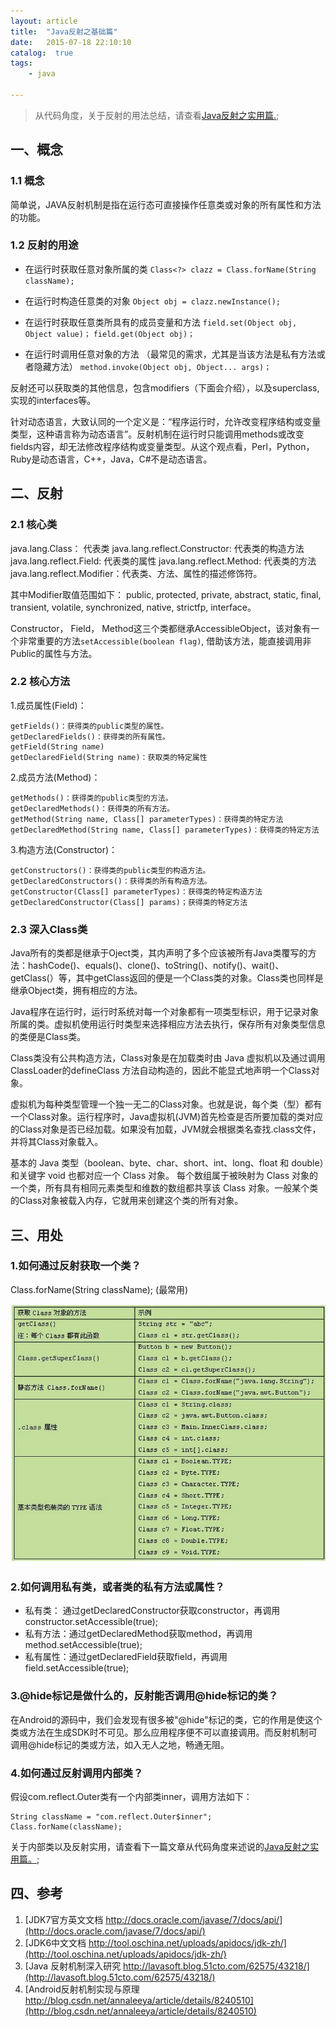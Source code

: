 ```yaml
---
layout: article
title:  "Java反射之基础篇"
date:   2015-07-18 22:10:10
catalog:  true
tags:
    - java

---
```


> 从代码角度，关于反射的用法总结，请查看[Java反射之实用篇.](https://panard313.github.io/2015/10/31/java-reflection-2/);

## 一、概念

### 1.1 概念
简单说，JAVA反射机制是指在运行态可直接操作任意类或对象的所有属性和方法的功能。

### 1.2 反射的用途

- 在运行时获取任意对象所属的类
    `Class<?> clazz = Class.forName(String className);`

- 在运行时构造任意类的对象
    `Object obj = clazz.newInstance();`

- 在运行时获取任意类所具有的成员变量和方法
    `field.set(Object obj, Object value)；`
    `field.get(Object obj)；`

- 在运行时调用任意对象的方法  （最常见的需求，尤其是当该方法是私有方法或者隐藏方法）
    `method.invoke(Object obj, Object... args)；`

反射还可以获取类的其他信息，包含modifiers（下面会介绍），以及superclass, 实现的interfaces等。

针对动态语言，大致认同的一个定义是：“程序运行时，允许改变程序结构或变量类型，这种语言称为动态语言”。反射机制在运行时只能调用methods或改变fields内容，却无法修改程序结构或变量类型。从这个观点看，Perl，Python，Ruby是动态语言，C++，Java，C#不是动态语言。


## 二、反射

### 2.1 核心类

java.lang.Class： 代表类
java.lang.reflect.Constructor:  代表类的构造方法
java.lang.reflect.Field:  代表类的属性
java.lang.reflect.Method:  代表类的方法
java.lang.reflect.Modifier：代表类、方法、属性的描述修饰符。

其中Modifier取值范围如下：
public, protected, private, abstract, static, final, transient, volatile, synchronized, native, strictfp, interface。

Constructor， Field， Method这三个类都继承AccessibleObject，该对象有一个非常重要的方法`setAccessible(boolean flag)`, 借助该方法，能直接调用非Public的属性与方法。




### 2.2 核心方法
1.成员属性(Field)：

    getFields()：获得类的public类型的属性。
    getDeclaredFields()：获得类的所有属性。
    getField(String name)
    getDeclaredField(String name)：获取类的特定属性


2.成员方法(Method)：

    getMethods()：获得类的public类型的方法。
    getDeclaredMethods()：获得类的所有方法。
    getMethod(String name, Class[] parameterTypes)：获得类的特定方法
    getDeclaredMethod(String name, Class[] parameterTypes)：获得类的特定方法


3.构造方法(Constructor)：

    getConstructors()：获得类的public类型的构造方法。
    getDeclaredConstructors()：获得类的所有构造方法。
    getConstructor(Class[] parameterTypes)：获得类的特定构造方法
    getDeclaredConstructor(Class[] params)；获得类的特定方法


### 2.3 深入Class类

Java所有的类都是继承于Oject类，其内声明了多个应该被所有Java类覆写的方法：hashCode()、equals()、clone()、toString()、notify()、wait()、getClass(）等，其中getClass返回的便是一个Class类的对象。Class类也同样是继承Object类，拥有相应的方法。

Java程序在运行时，运行时系统对每一个对象都有一项类型标识，用于记录对象所属的类。虚拟机使用运行时类型来选择相应方法去执行，保存所有对象类型信息的类便是Class类。

 Class类没有公共构造方法，Class对象是在加载类时由 Java 虚拟机以及通过调用ClassLoader的defineClass 方法自动构造的，因此不能显式地声明一个Class对象。

虚拟机为每种类型管理一个独一无二的Class对象。也就是说，每个类（型）都有一个Class对象。运行程序时，Java虚拟机(JVM)首先检查是否所要加载的类对应的Class对象是否已经加载。如果没有加载，JVM就会根据类名查找.class文件，并将其Class对象载入。

基本的 Java 类型（boolean、byte、char、short、int、long、float 和 double）和关键字 void 也都对应一个 Class 对象。 每个数组属于被映射为 Class 对象的一个类，所有具有相同元素类型和维数的数组都共享该 Class 对象。一般某个类的Class对象被载入内存，它就用来创建这个类的所有对象。




## 三、用处

### 1.如何通过反射获取一个类？
Class.forName(String className); (最常用)

![class newinstance](/images/java-reflect/java_reflect_1.jpg)

### 2.如何调用私有类，或者类的私有方法或属性？
- 私有类： 通过getDeclaredConstructor获取constructor，再调用constructor.setAccessible(true);
- 私有方法：通过getDeclaredMethod获取method，再调用method.setAccessible(true);
- 私有属性：通过getDeclaredField获取field，再调用field.setAccessible(true);


### 3.@hide标记是做什么的，反射能否调用@hide标记的类？
在Android的源码中，我们会发现有很多被"@hide"标记的类，它的作用是使这个类或方法在生成SDK时不可见。那么应用程序便不可以直接调用。而反射机制可调用@hide标记的类或方法，如入无人之地，畅通无阻。

### 4.如何通过反射调用内部类？
假设com.reflect.Outer类有一个内部类inner，调用方法如下：

    String className = "com.reflect.Outer$inner";
    Class.forName(className);

关于内部类以及反射实用，请查看下一篇文章从代码角度来述说的[Java反射之实用篇。](https://panard313.github.io/2015/10/31/java-reflection-2/);


## 四、参考

1. [JDK7官方英文文档  http://docs.oracle.com/javase/7/docs/api/](http://docs.oracle.com/javase/7/docs/api/)
2. [JDK6中文文档  http://tool.oschina.net/uploads/apidocs/jdk-zh/](http://tool.oschina.net/uploads/apidocs/jdk-zh/)
3. [Java 反射机制深入研究  http://lavasoft.blog.51cto.com/62575/43218/](http://lavasoft.blog.51cto.com/62575/43218/)
4. [Android反射机制实现与原理  http://blog.csdn.net/annaleeya/article/details/8240510](http://blog.csdn.net/annaleeya/article/details/8240510)
